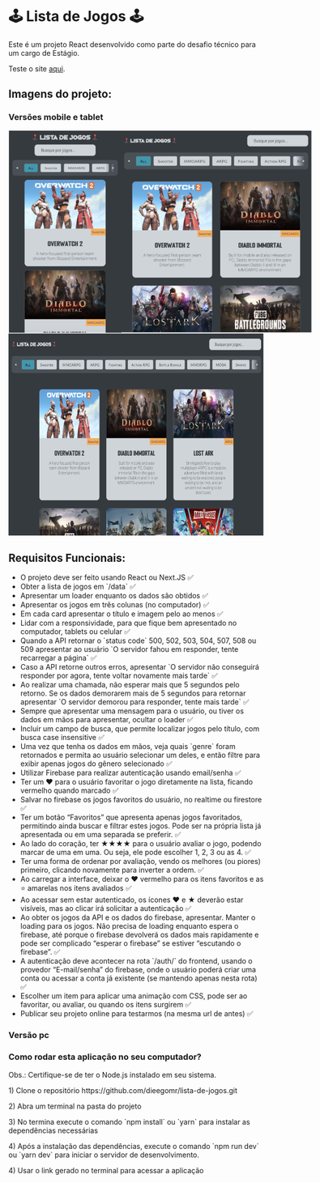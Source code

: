 <h1>🕹️ Lista de Jogos 🕹️</h1>

<p>
Este é um projeto React desenvolvido como parte do desafio técnico para um cargo de Estágio.
</p>

<p>Teste o site <a href="https://lista-de-jogos-rho.vercel.app" target="_blank">aqui</a>.</p>

<h2>Imagens do projeto:</h2>

<h3>Versões mobile e tablet</h3>
<div style="display: flex; flex-direction: row;">
<img src="mobile.png" alt="project screenshot" width="250" height="400">
<img src="tablet.png" alt="project screenshot" width="500" height="400">
</div>
<img src="pc.png" alt="project screenshot" width="800" height="400">

<h2>Requisitos Funcionais:</h2>

<ul>
<li>O projeto deve ser feito usando React ou Next.JS ✅</li>
<li>Obter a lista de jogos em `/data` ✅</li>
<li>Apresentar um loader enquanto os dados são obtidos ✅</li>
<li>Apresentar os jogos em três colunas (no computador) ✅</li>
<li>Em cada card apresentar o título e imagem pelo ao menos ✅</li>
<li>Lidar com a responsividade, para que fique bem apresentado no computador, tablets ou celular ✅</li>
<li>Quando a API retornar o `status code` 500, 502, 503, 504, 507, 508 ou 509 apresentar ao usuário `O servidor fahou em responder, tente recarregar a página` ✅</li>
<li>Caso a API retorne outros erros, apresentar `O servidor não conseguirá responder por agora, tente voltar novamente mais tarde` ✅</li>
<li>Ao realizar uma chamada, não esperar mais que 5 segundos pelo retorno. Se os dados demorarem mais de 5 segundos para retornar apresentar `O servidor demorou para responder, tente mais tarde` ✅</li>
<li>Sempre que apresentar uma mensagem para o usuário, ou tiver os dados em mãos para apresentar, ocultar o loader ✅</li>
<li>Incluir um campo de busca, que permite localizar jogos pelo título, com busca case insensitive ✅</li>
<li>Uma vez que tenha os dados em mãos, veja quais `genre` foram retornados e permita ao usuário selecionar um deles, e então filtre para exibir apenas jogos do gênero selecionado ✅</li>
<li>Utilizar Firebase para realizar autenticação usando email/senha ✅</li>
<li>Ter um ❤️ para o usuário favoritar o jogo diretamente na lista, ficando vermelho quando marcado ✅</li>
<li>Salvar no firebase os jogos favoritos do usuário, no realtime ou firestore ✅</li>
<li>Ter um botão “Favoritos” que apresenta apenas jogos favoritados, permitindo ainda buscar e filtrar estes jogos. Pode ser na própria lista já apresentada ou em uma separada se preferir. ✅</li>
<li>Ao lado do coração, ter ★★★★ para o usuário avaliar o jogo, podendo marcar de uma em uma. Ou seja, ele pode escolher 1, 2, 3 ou as 4. ✅</li>
<li>Ter uma forma de ordenar por avaliação, vendo os melhores (ou piores) primeiro, clicando novamente para inverter a ordem. ✅</li>
<li>Ao carregar a interface, deixar o ❤️ vermelho para os itens favoritos e as ⭐️ amarelas nos itens avaliados ✅</li>
<li>Ao acessar sem estar autenticado, os ícones ❤️ e ★ deverão estar visíveis, mas ao clicar irá solicitar a autenticação ✅</li>
<li>Ao obter os jogos da API e os dados do firebase, apresentar. Manter o loading para os jogos. Não precisa de loading enquanto espera o firebase, até porque o firebase devolverá os dados mais rapidamente e pode ser complicado “esperar o firebase” se estiver “escutando o firebase”. ✅</li>
<li>A autenticação deve acontecer na rota `/auth/` do frontend, usando o provedor “E-mail/senha” do firebase, onde o usuário poderá criar uma conta ou acessar a conta já existente (se mantendo apenas nesta rota) ✅</li>
<li>Escolher um item para aplicar uma animação com CSS, pode ser ao favoritar, ou avaliar, ou quando os itens surgirem ✅</li>
<li>Publicar seu projeto online para testarmos (na mesma url de antes) ✅</li>
</ul>

<h3>Versão pc</h3>

<h3 >Como rodar esta aplicação no seu computador?</h3>

<p>Obs.: Certifique-se de ter o Node.js instalado em seu sistema. <p>

<p>1) Clone o repositório https://github.com/dieegomr/lista-de-jogos.git</p>
<p>2) Abra um terminal na pasta do projeto</p>
<p>3) No termina execute o comando `npm install` ou `yarn` para instalar as dependências necessárias</p>
<p>4) Após a instalação das dependências, execute o comando `npm run dev` ou `yarn dev` para iniciar o servidor de desenvolvimento.</p>
<p>4) Usar o link gerado no terminal para acessar a aplicação</p>
